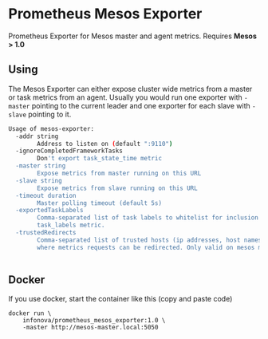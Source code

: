 # Prometheus Mesos Exporter
Prometheus Exporter for Mesos master and agent metrics. Requires __Mesos > 1.0__

## Using
The Mesos Exporter can either expose cluster wide metrics from a master or task
metrics from an agent. Usually you would run one exporter with `-master` pointing to the 
current leader and one exporter for each slave with `-slave` pointing to it. 

```sh
Usage of mesos-exporter:
  -addr string
       	Address to listen on (default ":9110")
  -ignoreCompletedFrameworkTasks
       	Don't export task_state_time metric
  -master string
       	Expose metrics from master running on this URL
  -slave string
       	Expose metrics from slave running on this URL
  -timeout duration
       	Master polling timeout (default 5s)
  -exportedTaskLabels
        Comma-separated list of task labels to whitelist for inclusion in the 
        task_labels metric.        
  -trustedRedirects
        Comma-separated list of trusted hosts (ip addresses, host names) 
        where metrics requests can be redirected. Only valid on mesos masters
        
```

## Docker 
If you use docker, start the container like this (copy and paste code)
```
docker run \
    infonova/prometheus_mesos_exporter:1.0 \
    -master http://mesos-master.local:5050 
    
```
